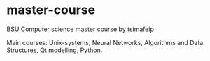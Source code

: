 # master-course
BSU Computer science master course by tsimafeip

Main courses: Unix-systems, Neural Networks, Algorithms and Data Structures, Qt modelling, Python.

